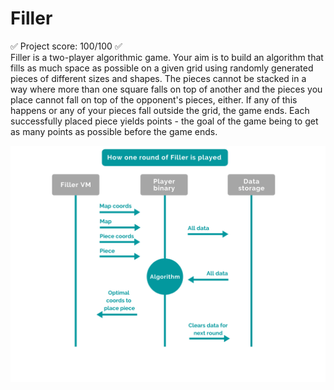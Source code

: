 # Filler
✅ Project score: 100/100 ✅  
Filler is a two-player algorithmic game. Your aim is to build an algorithm that fills as much space as possible on a given grid using randomly generated pieces of different sizes and shapes. The pieces cannot be stacked in a way where more than one square falls on top of another and the pieces you place cannot fall on top of the opponent's pieces, either. If any of this happens or any of your pieces fall outside the grid, the game ends. Each successfully placed piece yields points - the goal of the game being to get as many points as possible before the game ends.

![FillerRound](./RMSrcs/FillerRound.png)
